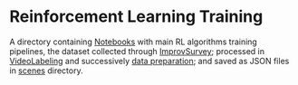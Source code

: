 # Reinforcement Learning Training
A directory containing [Notebooks](Notebooks) with main RL algorithms training pipelines, the dataset collected through [ImprovSurvey](../ImprovSurvey); processed in [VideoLabeling](../VideoLabeling) and successively [data preparation](data_preparation.ipynb); and saved as JSON files in [scenes](scenes) directory.
